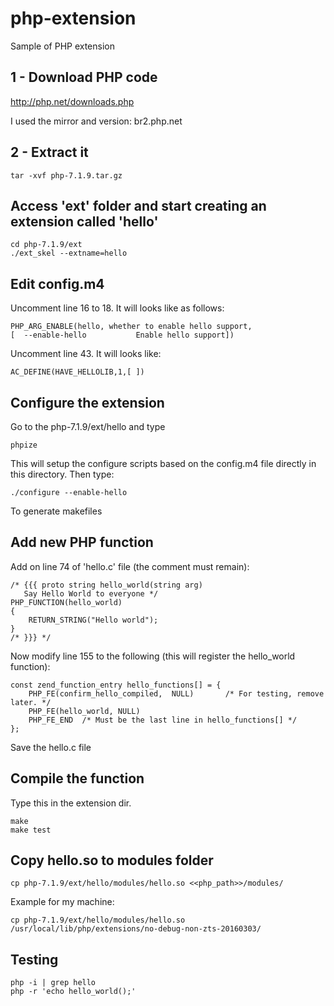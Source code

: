 # php-extension
Sample of PHP extension

## 1 - Download PHP code

http://php.net/downloads.php

I used the mirror and version: br2.php.net

## 2 - Extract it 

```
tar -xvf php-7.1.9.tar.gz
```

## Access 'ext' folder and start creating an extension called 'hello'

```
cd php-7.1.9/ext
./ext_skel --extname=hello
```

## Edit config.m4 

Uncomment line 16 to 18. It will looks like as follows:

```
PHP_ARG_ENABLE(hello, whether to enable hello support,
[  --enable-hello           Enable hello support])
```

Uncomment line 43. It will looks like:

```
AC_DEFINE(HAVE_HELLOLIB,1,[ ])
```

## Configure the extension

Go to the php-7.1.9/ext/hello and type

```
phpize
```

This will setup the configure scripts based on the config.m4 file directly in this directory. Then type:

```
./configure --enable-hello
```

To generate makefiles

## Add new PHP function

Add on line 74 of 'hello.c' file (the comment must remain):

```
/* {{{ proto string hello_world(string arg)
   Say Hello World to everyone */
PHP_FUNCTION(hello_world)
{
    RETURN_STRING("Hello world");
}
/* }}} */
```

Now modify line 155 to the following (this will register the hello_world function):

```
const zend_function_entry hello_functions[] = {
    PHP_FE(confirm_hello_compiled,  NULL)       /* For testing, remove later. */
    PHP_FE(hello_world, NULL)
    PHP_FE_END  /* Must be the last line in hello_functions[] */
};
```

Save the hello.c file

## Compile the function

Type this in the extension dir.

```
make
make test
```

## Copy hello.so to modules folder

```
cp php-7.1.9/ext/hello/modules/hello.so <<php_path>>/modules/
```

Example for my machine:

```
cp php-7.1.9/ext/hello/modules/hello.so /usr/local/lib/php/extensions/no-debug-non-zts-20160303/
```

## Testing

```
php -i | grep hello
php -r 'echo hello_world();'
```